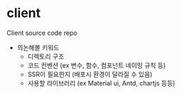 # client
Client source code repo

- 의논해볼 키워드
  - 디렉토리 구조
  - 코드 컨벤션 (ex 변수, 함수, 컴포넌트 네이밍 규칙 등)
  - SSR이 필요한지 (배포시 환경이 달라질 수 있음)
  - 사용할 라이브러리 (ex Material ui, Antd, chartjs 등등)
